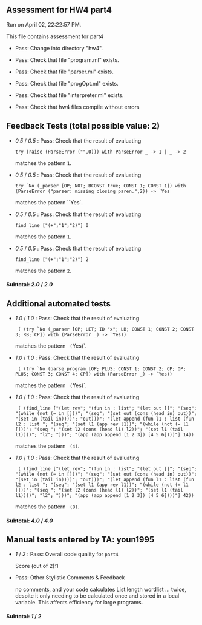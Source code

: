 ## Assessment for HW4 part4

Run on April 02, 22:22:57 PM.

This file contains assessment for part4

+ Pass: Change into directory "hw4".

+ Pass: Check that file "program.ml" exists.

+ Pass: Check that file "parser.ml" exists.

+ Pass: Check that file "progOpt.ml" exists.

+ Pass: Check that file "interpreter.ml" exists.

+ Pass: Check that hw4 files compile without errors

## Feedback Tests (total possible value: 2)

+  _0.5_ / _0.5_ : Pass: 
Check that the result of evaluating
   ```
   try (raise (ParseError ("",0))) with ParseError _ -> 1 | _ -> 2
   ```
   matches the pattern `1`.

   




+  _0.5_ / _0.5_ : Pass: 
Check that the result of evaluating
   ```
   try `No (_parser [OP; NOT; BCONST true; CONST 1; CONST 1]) with (ParseError ("parser: missing closing paren.",2)) -> `Yes
   ```
   matches the pattern ``Yes`.

   




+  _0.5_ / _0.5_ : Pass: 
Check that the result of evaluating
   ```
   find_line ["(+";"1";"2)"] 0
   ```
   matches the pattern `1`.

   




+  _0.5_ / _0.5_ : Pass: 
Check that the result of evaluating
   ```
   find_line ["(+";"1";"2)"] 2
   ```
   matches the pattern `2`.

   




#### Subtotal: _2.0_ / _2.0_

## Additional automated tests

+  _1.0_ / _1.0_ : Pass: 
Check that the result of evaluating
   ```
    ( (try `No (_parser [OP; LET; ID "x"; LB; CONST 1; CONST 2; CONST 3; RB; CP]) with (ParseError _) -> `Yes))
   ```
   matches the pattern ` (`Yes)`.

   




+  _1.0_ / _1.0_ : Pass: 
Check that the result of evaluating
   ```
    ( (try `No (parse_program [OP; PLUS; CONST 1; CONST 2; CP; OP; PLUS; CONST 3; CONST 4; CP]) with (ParseError _) -> `Yes))
   ```
   matches the pattern ` (`Yes)`.

   




+  _1.0_ / _1.0_ : Pass: 
Check that the result of evaluating
   ```
    ( (find_line ["(let rev"; "(fun in : list"; "(let out []"; "(seq"; "(while (not (= in []))"; "(seq"; "(set out (cons (head in) out))"; "(set in (tail in))))"; "out)))"; "(let append (fun l1 : list (fun l2 : list "; "(seq"; "(set l1 (app rev l1))"; "(while (not (= l1 []))"; "(seq "; "(set l2 (cons (head l1) l2))"; "(set l1 (tail l1))))"; "l2"; ")))"; "(app (app append [1 2 3]) [4 5 6])))"] 14))
   ```
   matches the pattern ` (4)`.

   




+  _1.0_ / _1.0_ : Pass: 
Check that the result of evaluating
   ```
    ( (find_line ["(let rev"; "(fun in : list"; "(let out []"; "(seq"; "(while (not (= in []))"; "(seq"; "(set out (cons (head in) out))"; "(set in (tail in))))"; "out)))"; "(let append (fun l1 : list (fun l2 : list "; "(seq"; "(set l1 (app rev l1))"; "(while (not (= l1 []))"; "(seq "; "(set l2 (cons (head l1) l2))"; "(set l1 (tail l1))))"; "l2"; ")))"; "(app (app append [1 2 3]) [4 5 6])))"] 42))
   ```
   matches the pattern ` (8)`.

   




#### Subtotal: _4.0_ / _4.0_

## Manual tests entered by TA: youn1995

+  _1_ / _2_ : Pass: 
    Overall code quality for `part4`
    
    
     Score (out of 2):1 


+ Pass: Other Stylistic Comments & Feedback

    no comments, and your code calculates List.length wordlist ... twice, despite it only needing to be calculated once and stored in a local variable. This affects efficiency for large programs.

#### Subtotal: _1_ / _2_

